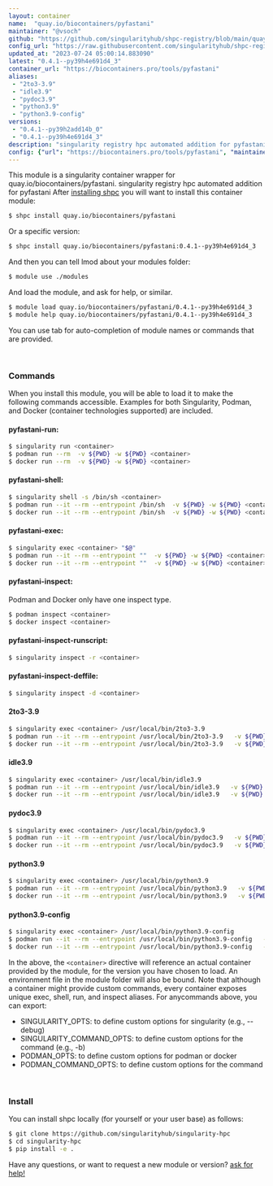 ```yaml
---
layout: container
name:  "quay.io/biocontainers/pyfastani"
maintainer: "@vsoch"
github: "https://github.com/singularityhub/shpc-registry/blob/main/quay.io/biocontainers/pyfastani/container.yaml"
config_url: "https://raw.githubusercontent.com/singularityhub/shpc-registry/main/quay.io/biocontainers/pyfastani/container.yaml"
updated_at: "2023-07-24 05:00:14.883090"
latest: "0.4.1--py39h4e691d4_3"
container_url: "https://biocontainers.pro/tools/pyfastani"
aliases:
 - "2to3-3.9"
 - "idle3.9"
 - "pydoc3.9"
 - "python3.9"
 - "python3.9-config"
versions:
 - "0.4.1--py39h2add14b_0"
 - "0.4.1--py39h4e691d4_3"
description: "singularity registry hpc automated addition for pyfastani"
config: {"url": "https://biocontainers.pro/tools/pyfastani", "maintainer": "@vsoch", "description": "singularity registry hpc automated addition for pyfastani", "latest": {"0.4.1--py39h4e691d4_3": "sha256:e84548ee3b5f15b62aac4e98e5c3d7aa8c860760d5f06821fb34ec9ac807b16f"}, "tags": {"0.4.1--py39h2add14b_0": "sha256:6d64b2758d97d4e89f64635e226878075f5629c650141452af088c793b204f04", "0.4.1--py39h4e691d4_3": "sha256:e84548ee3b5f15b62aac4e98e5c3d7aa8c860760d5f06821fb34ec9ac807b16f"}, "docker": "quay.io/biocontainers/pyfastani", "aliases": {"2to3-3.9": "/usr/local/bin/2to3-3.9", "idle3.9": "/usr/local/bin/idle3.9", "pydoc3.9": "/usr/local/bin/pydoc3.9", "python3.9": "/usr/local/bin/python3.9", "python3.9-config": "/usr/local/bin/python3.9-config"}}
---
```


This module is a singularity container wrapper for quay.io/biocontainers/pyfastani.
singularity registry hpc automated addition for pyfastani
After [installing shpc](#install) you will want to install this container module:


```bash
$ shpc install quay.io/biocontainers/pyfastani
```

Or a specific version:

```bash
$ shpc install quay.io/biocontainers/pyfastani:0.4.1--py39h4e691d4_3
```

And then you can tell lmod about your modules folder:

```bash
$ module use ./modules
```

And load the module, and ask for help, or similar.

```bash
$ module load quay.io/biocontainers/pyfastani/0.4.1--py39h4e691d4_3
$ module help quay.io/biocontainers/pyfastani/0.4.1--py39h4e691d4_3
```

You can use tab for auto-completion of module names or commands that are provided.

<br>

### Commands

When you install this module, you will be able to load it to make the following commands accessible.
Examples for both Singularity, Podman, and Docker (container technologies supported) are included.

#### pyfastani-run:

```bash
$ singularity run <container>
$ podman run --rm  -v ${PWD} -w ${PWD} <container>
$ docker run --rm  -v ${PWD} -w ${PWD} <container>
```

#### pyfastani-shell:

```bash
$ singularity shell -s /bin/sh <container>
$ podman run --it --rm --entrypoint /bin/sh  -v ${PWD} -w ${PWD} <container>
$ docker run --it --rm --entrypoint /bin/sh  -v ${PWD} -w ${PWD} <container>
```

#### pyfastani-exec:

```bash
$ singularity exec <container> "$@"
$ podman run --it --rm --entrypoint ""  -v ${PWD} -w ${PWD} <container> "$@"
$ docker run --it --rm --entrypoint ""  -v ${PWD} -w ${PWD} <container> "$@"
```

#### pyfastani-inspect:

Podman and Docker only have one inspect type.

```bash
$ podman inspect <container>
$ docker inspect <container>
```

#### pyfastani-inspect-runscript:

```bash
$ singularity inspect -r <container>
```

#### pyfastani-inspect-deffile:

```bash
$ singularity inspect -d <container>
```


#### 2to3-3.9

```bash
$ singularity exec <container> /usr/local/bin/2to3-3.9
$ podman run --it --rm --entrypoint /usr/local/bin/2to3-3.9   -v ${PWD} -w ${PWD} <container> -c " $@"
$ docker run --it --rm --entrypoint /usr/local/bin/2to3-3.9   -v ${PWD} -w ${PWD} <container> -c " $@"
```


#### idle3.9

```bash
$ singularity exec <container> /usr/local/bin/idle3.9
$ podman run --it --rm --entrypoint /usr/local/bin/idle3.9   -v ${PWD} -w ${PWD} <container> -c " $@"
$ docker run --it --rm --entrypoint /usr/local/bin/idle3.9   -v ${PWD} -w ${PWD} <container> -c " $@"
```


#### pydoc3.9

```bash
$ singularity exec <container> /usr/local/bin/pydoc3.9
$ podman run --it --rm --entrypoint /usr/local/bin/pydoc3.9   -v ${PWD} -w ${PWD} <container> -c " $@"
$ docker run --it --rm --entrypoint /usr/local/bin/pydoc3.9   -v ${PWD} -w ${PWD} <container> -c " $@"
```


#### python3.9

```bash
$ singularity exec <container> /usr/local/bin/python3.9
$ podman run --it --rm --entrypoint /usr/local/bin/python3.9   -v ${PWD} -w ${PWD} <container> -c " $@"
$ docker run --it --rm --entrypoint /usr/local/bin/python3.9   -v ${PWD} -w ${PWD} <container> -c " $@"
```


#### python3.9-config

```bash
$ singularity exec <container> /usr/local/bin/python3.9-config
$ podman run --it --rm --entrypoint /usr/local/bin/python3.9-config   -v ${PWD} -w ${PWD} <container> -c " $@"
$ docker run --it --rm --entrypoint /usr/local/bin/python3.9-config   -v ${PWD} -w ${PWD} <container> -c " $@"
```



In the above, the `<container>` directive will reference an actual container provided
by the module, for the version you have chosen to load. An environment file in the
module folder will also be bound. Note that although a container
might provide custom commands, every container exposes unique exec, shell, run, and
inspect aliases. For anycommands above, you can export:

 - SINGULARITY_OPTS: to define custom options for singularity (e.g., --debug)
 - SINGULARITY_COMMAND_OPTS: to define custom options for the command (e.g., -b)
 - PODMAN_OPTS: to define custom options for podman or docker
 - PODMAN_COMMAND_OPTS: to define custom options for the command

<br>

### Install

You can install shpc locally (for yourself or your user base) as follows:

```bash
$ git clone https://github.com/singularityhub/singularity-hpc
$ cd singularity-hpc
$ pip install -e .
```

Have any questions, or want to request a new module or version? [ask for help!](https://github.com/singularityhub/singularity-hpc/issues)